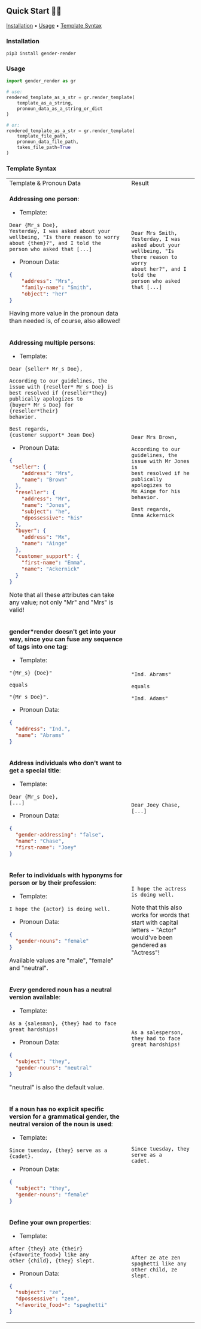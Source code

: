 ## Quick Start 🚗💨

[Installation](#installation) • [Usage](#usage) • [Template Syntax](#template-syntax)

### Installation

```
pip3 install gender-render
```

### Usage

```python
import gender_render as gr

# use:
rendered_template_as_a_str = gr.render_template(
    template_as_a_string,
    pronoun_data_as_a_string_or_dict
)

# or:
rendered_template_as_a_str = gr.render_template(
    template_file_path,
    pronoun_data_file_path,
    takes_file_path=True
)
```

### Template Syntax

<table>
<tr>
<td> Template & Pronoun Data </td> <td> Result </td>
</tr>

<tr></tr>
<tr><td>

**Addressing one person**:

* Template:

```nohighlight
Dear {Mr_s Doe},
Yesterday, I was asked about your
wellbeing, "Is there reason to worry
about {them}?", and I told the
person who asked that [...]
```

* Pronoun Data:

```json
{
    "address": "Mrs",
    "family-name": "Smith",
    "object": "her"
}
```

Having more value in the pronoun data than needed is, of course, also allowed!

</td><td>

```nohighlight
Dear Mrs Smith,
Yesterday, I was asked about your
wellbeing, "Is there reason to worry
about her?", and I told the
person who asked that [...]
```

</td></tr>
<tr></tr>
<tr><td>

**Addressing multiple persons**:

* Template:


```nohighlight
Dear {seller* Mr_s Doe},

According to our guidelines, the
issue with {reseller* Mr_s Doe} is
best resolved if {reseller*they}
publically apologizes to
{buyer* Mr_s Doe} for {reseller*their}
behavior.

Best regards,
{customer_support* Jean Doe}
```

* Pronoun Data:

```json
{
 "seller": {
    "address": "Mrs",
    "name": "Brown"
  },
  "reseller": {
    "address": "Mr",
    "name": "Jones",
    "subject": "he",
    "dpossessive": "his"
  },
  "buyer": {
    "address": "Mx",
    "name": "Ainge"
  },
  "customer_support": {
    "first-name": "Emma",
    "name": "Ackernick"
  }
}
```

Note that all these attributes can take any value; not only "Mr" and "Mrs" is valid!

</td><td>

```nohighlight
Dear Mrs Brown,

According to our guidelines, the
issue with Mr Jones is
best resolved if he
publically apologizes to
Mx Ainge for his
behavior.

Best regards,
Emma Ackernick
```

</td></tr>
<tr></tr>
<tr><td>

**gender*render doesn't get into your way, since you can fuse any sequence of tags into one tag**:

* Template:

```nohighlight
"{Mr_s} {Doe}"

equals

"{Mr_s Doe}".
```

* Pronoun Data:

```json
{
  "address": "Ind.",
  "name": "Abrams"
}
```

</td><td>

```nohighlight
"Ind. Abrams"

equals

"Ind. Adams"
```

</td></tr>
<tr></tr>
<tr><td>

**Address individuals who don't want to get a special title**:

* Template:

```nohighlight
Dear {Mr_s Doe},
[...]
```

* Pronoun Data:

```json
{
  "gender-addressing": "false",
  "name": "Chase",
  "first-name": "Joey"
}
```

</td><td>

```nohighlight
Dear Joey Chase,
[...]
```

</td></tr>
<tr></tr>
<tr><td>

**Refer to individuals with hyponyms for person or by their profession**:

* Template:

```nohighlight
I hope the {actor} is doing well.
```

* Pronoun Data:

```json
{
  "gender-nouns": "female"
}
```

Available values are "male", "female" and "neutral".

</td><td>

```nohighlight
I hope the actress is doing well.
```

Note that this also works for words that start with capital letters - "Actor" would've been gendered as "Actress"!

</td></tr>
<tr></tr>
<tr><td>

***Every* gendered noun has a neutral version available**:

* Template:

```nohighlight
As a {salesman}, {they} had to face
great hardships!
```

* Pronoun Data:

```json
{
  "subject": "they",
  "gender-nouns": "neutral"
}
```

"neutral" is also the default value.

</td><td>

```nohighlight
As a salesperson, they had to face
great hardships!
```

</td></tr>
<tr></tr>
<tr><td>

**If a noun has no explicit specific version for a grammatical gender, the neutral version of the noun is used**:

* Template:

```nohighlight
Since tuesday, {they} serve as a
{cadet}.
```

* Pronoun Data:

```json
{
  "subject": "they",
  "gender-nouns": "female"
}
```

</td><td>

```nohighlight
Since tuesday, they serve as a
cadet.
```

</td></tr>
<tr></tr>
<tr><td>

**Define your own properties**:

* Template:

```nohighlight
After {they} ate {their}
{<favorite_food>} like any
other {child}, {they} slept.
```

* Pronoun Data:

```json
{
  "subject": "ze",
  "dpossessive": "zen",
  "<favorite_food>": "spaghetti"
}
```

</td><td>

```noheighlight
After ze ate zen
spaghetti like any
other child, ze slept.
```

</td></tr>
</table>